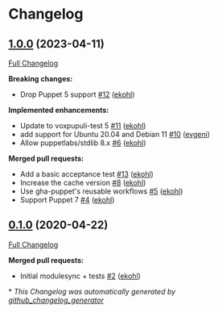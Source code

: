 # Changelog

## [1.0.0](https://github.com/theforeman/puppet-motd/tree/1.0.0) (2023-04-11)

[Full Changelog](https://github.com/theforeman/puppet-motd/compare/0.1.0...1.0.0)

**Breaking changes:**

- Drop Puppet 5 support [\#12](https://github.com/theforeman/puppet-motd/pull/12) ([ekohl](https://github.com/ekohl))

**Implemented enhancements:**

- Update to voxpupuli-test 5 [\#11](https://github.com/theforeman/puppet-motd/pull/11) ([ekohl](https://github.com/ekohl))
- add support for Ubuntu 20.04 and Debian 11 [\#10](https://github.com/theforeman/puppet-motd/pull/10) ([evgeni](https://github.com/evgeni))
- Allow puppetlabs/stdlib 8.x [\#6](https://github.com/theforeman/puppet-motd/pull/6) ([ekohl](https://github.com/ekohl))

**Merged pull requests:**

- Add a basic acceptance test [\#13](https://github.com/theforeman/puppet-motd/pull/13) ([ekohl](https://github.com/ekohl))
- Increase the cache version [\#8](https://github.com/theforeman/puppet-motd/pull/8) ([ekohl](https://github.com/ekohl))
- Use gha-puppet's reusable workflows [\#5](https://github.com/theforeman/puppet-motd/pull/5) ([ekohl](https://github.com/ekohl))
- Support Puppet 7 [\#4](https://github.com/theforeman/puppet-motd/pull/4) ([ekohl](https://github.com/ekohl))

## [0.1.0](https://github.com/theforeman/puppet-motd/tree/0.1.0) (2020-04-22)

[Full Changelog](https://github.com/theforeman/puppet-motd/compare/6f785dc5e2f2a97bdf3d29f27d7060d42a152bb3...0.1.0)

**Merged pull requests:**

- Initial modulesync + tests [\#2](https://github.com/theforeman/puppet-motd/pull/2) ([ekohl](https://github.com/ekohl))



\* *This Changelog was automatically generated by [github_changelog_generator](https://github.com/github-changelog-generator/github-changelog-generator)*
